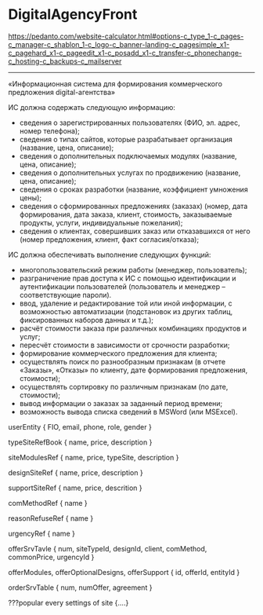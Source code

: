 # DigitalAgencyFront

https://pedanto.com/website-calculator.html#options-c_type_1-c_pages-c_manager-c_shablon_1-c_logo-c_banner-landing-c_pagesimple_x1-c_pagehard_x1-c_pageedit_x1-c_posadd_x1-c_transfer-c_phonechange-c_hosting-c_backups-c_mailserver

---

«Информационная система для формирования коммерческого предложения digital-агентства»

ИС должна содержать следующую информацию:
- сведения о зарегистрированных пользователях (ФИО, эл. адрес, номер телефона);
- сведения о типах сайтов, которые разрабатывает организация (название, цена, описание);
- сведения о дополнительных подключаемых модулях (название, цена, описание);
- сведения о дополнительных услугах по продвижению (название, цена, описание);
- сведения о сроках разработки (название, коэффициент умножения цены);
- сведения о сформированных предложениях (заказах) (номер, дата формирования, дата
заказа, клиент, стоимость, заказываемые продукты, услуги, индивидуальные пожелания);
- сведения о клиентах, совершивших заказ или отказавшихся от него (номер предложения,
клиент, факт согласия/отказа);

ИС должна обеспечивать выполнение следующих функций:
- многопользовательский режим работы (менеджер, пользователь);
- разграничение прав доступа к ИС с помощью идентификации и аутентификации
пользователей (пользователь и менеджер – соответствующие пароли).
- ввод, удаление и редактирование той или иной информации, с возможностью
автоматизации (подстановок из других таблиц, фиксированных наборов данных и т.д.);
- расчёт стоимости заказа при различных комбинациях продуктов и услуг;
- пересчёт стоимости в зависимости от срочности разработки;
- формирование коммерческого предложения для клиента;
- осуществлять поиск по разнообразным признакам (в отчете «Заказы», «Отказы» по
клиенту, дате формирования предложения, стоимости);
- осуществлять сортировку по различным признакам (по дате, стоимости);
- вывод информации о заказах за заданный период времени;
- возможность вывода списка сведений в MSWord (или MSExcel).


userEntity {
  FIO,
  email,
  phone,
  role,
  gender
}

typeSiteRefBook {
  name,
  price,
  description
}

siteModulesRef {
  name,
  price,
  typeSite,
  description
}

designSiteRef {
  name,
  price,
  description
}

supportSiteRef {
  name,
  price,
  descrition
}

comMethodRef {
  name
}

reasonRefuseRef {
  name
}

urgencyRef {
  name
}

offerSrvTavle {
  num,
  siteTypeId,
  designId,
  client,
  comMethod,
  commonPrice,
  urgencyId
}

offerModules,
offerOptionalDesigns,
offerSupport {
  id,
  offerId,
  entityId
}

orderSrvTable {
  num,
  numOffer,
  agreement
}

???popular every settings of site {....}
